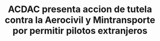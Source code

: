 ---
layout: post
title:  ACDAC presenta accion de tutela contra  la Aerocivil y Mintransporte por permitir pilotos extranjeros
image: /public/acdac.jpg
timeline-date: Octubre 12 de 2017
---